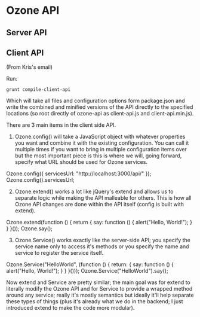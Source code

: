 # Ozone API

## Server API

## Client API

(From Kris's email)

Run:

`grunt compile-client-api`

Which will take all files and configuration options form package.json and write the combined and minified versions of the API directly to the specified locations (so root directly of ozone-api as client-api.js and client-api.min.js).

There are 3 main items in the client side API.

1. Ozone.config() will take a JavaScript object with whatever properties you want and combine it with the existing configuration. You can call it multiple times if you want to bring in multiple configuration items over but the most important piece is this is where we will, going forward, specify what URL should be used for Ozone services.

Ozone.config({ servicesUrl: "http://localhost:3000/api/" });
Ozone.config().servicesUrl;

2. Ozone.extend() works a lot like jQuery's extend and allows us to separate logic while making the API malleable for others. This is how all Ozone API changes are done within the API itself (config is built with extend).

Ozone.extend(function () {
    return {
        say: function () { alert("Hello, World!"); }
    }
}());
Ozone.say();

3. Ozone.Service() works exactly like the server-side API; you specify the service name only to access it's methods or you specify the name and service to register the service itself.

Ozone.Service("HelloWorld", (function () {
    return: {
        say: function () { alert("Hello, World!"); }
    }
}()));
Ozone.Service("HelloWorld").say();

Now extend and Service are pretty similar; the main goal was for extend to literally modify the Ozone API and for Service to provide a wrapped method around any service; really it's mostly semantics but ideally it'll help separate these types of things (plus it's already what we do in the backend; I just introduced extend to make the code more modular).
